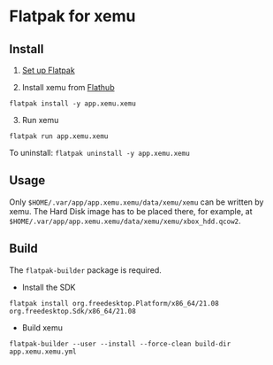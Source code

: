 # Flatpak for xemu

## Install

1. [Set up Flatpak](https://www.flatpak.org/setup/)

2. Install xemu from [Flathub](https://flathub.org/apps/details/app.xemu.xemu)

`flatpak install -y app.xemu.xemu`

3. Run xemu

`flatpak run app.xemu.xemu`

To uninstall: `flatpak uninstall -y app.xemu.xemu`

## Usage

Only `$HOME/.var/app/app.xemu.xemu/data/xemu/xemu` can be written by xemu.
The Hard Disk image has to be placed there, for example, at `$HOME/.var/app/app.xemu.xemu/data/xemu/xemu/xbox_hdd.qcow2`.

## Build

The `flatpak-builder` package is required.

- Install the SDK

`flatpak install org.freedesktop.Platform/x86_64/21.08 org.freedesktop.Sdk/x86_64/21.08`

- Build xemu

`flatpak-builder --user --install --force-clean build-dir app.xemu.xemu.yml`
